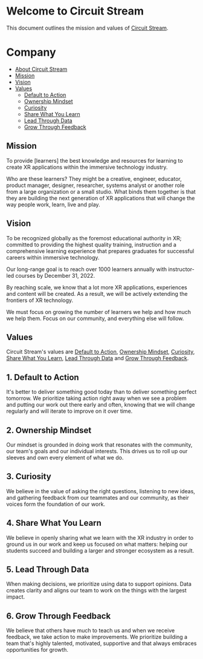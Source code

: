 # Welcome to Circuit Stream

This document outlines the mission and values of [Circuit Stream](https://circuitstream.com/).

# Company

- [About Circuit Stream](url)
- [Mission](#mission)
- [Vision](#vision)
- [Values](#values)
  - [Default to Action](#value_a)
  - [Ownership Mindset](#value_b)
  - [Curiosity](#value_c)
  - [Share What You Learn](#value_d)
  - [Lead Through Data](#value_e)
  - [Grow Through Feedback](#value_f)

## <a name="mission"></a>Mission

To provide [learners] the best knowledge and resources for learning to create XR applications within the immersive technology industry.

Who are these learners? They might be a creative, engineer, educator, product manager, designer, researcher, systems analyst or another role from a large organization or a small studio. What binds them together is that they are building the next generation of XR applications that will change the way people work, learn, live and play.

## <a name="vision"></a>Vision

To be recognized globally as the foremost educational authority in XR; committed to providing the highest quality training, instruction and a comprehensive learning experience that prepares graduates for successful careers within immersive technology.

Our long-range goal is to reach over 1000 learners annually with instructor-led courses by December 31, 2022.

By reaching scale, we know that a lot more XR applications, experiences and content will be created. As a result, we will be actively extending the frontiers of XR technology.

We must focus on growing the number of learners we help and how much we help them. Focus on our community, and everything else will follow.

## <a name="values"></a>Values

Circuit Stream's values are [Default to Action](#value_a), [Ownership Mindset](#value_b), [Curiosity](#value_c), [Share What You Learn](#value_d), [Lead Through Data](#value_e) and [Grow Through Feedback](#values_f).

## <a name="value_a"></a>1. Default to Action

It's better to deliver something good today than to deliver something perfect tomorrow. We prioritize taking action right away when we see a problem and putting our work out there early and often, knowing that we will change regularly and will iterate to improve on it over time.

## <a name="value_b"></a>2. Ownership Mindset

Our mindset is grounded in doing work that resonates with the community, our team's goals and our individual interests. This drives us to roll up our sleeves and own every element of what we do. 

## <a name="value_c"></a>3. Curiosity

We believe in the value of asking the right questions, listening to new ideas, and gathering feedback from our teammates and our community, as their voices form the foundation of our work.

## <a name="value_d"></a>4. Share What You Learn

We believe in openly sharing what we learn with the XR industry in order to ground us in our work and keep us focused on what matters: helping our students succeed and building a larger and stronger ecosystem as a result.

## <a name="value_e"></a>5. Lead Through Data

When making decisions, we prioritize using data to support opinions. Data creates clarity and aligns our team to work on the things with the largest impact.

## <a name="value_f"></a>6. Grow Through Feedback

We believe that others have much to teach us and when we receive feedback, we take action to make improvements. We prioritize building a team that's highly talented, motivated, supportive and that always embraces opportunities for growth.
